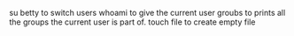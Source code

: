 su betty to switch users
whoami to give the current user
groubs to prints all the groups the current user is part of.
touch file to create empty file
